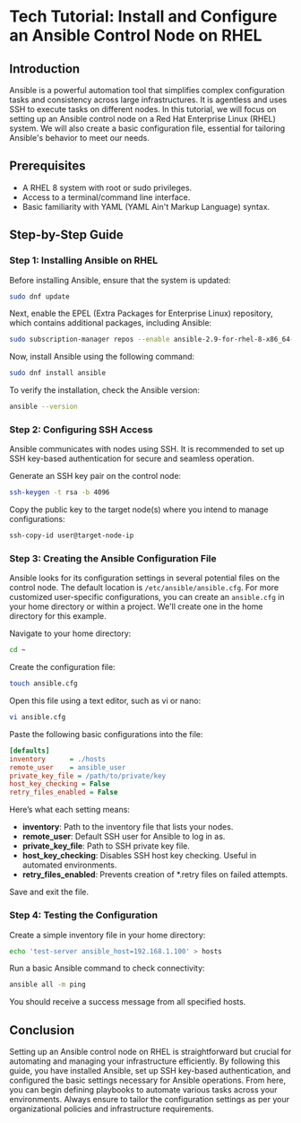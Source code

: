 # Tech Tutorial: Install and Configure an Ansible Control Node on RHEL

## Introduction

Ansible is a powerful automation tool that simplifies complex configuration tasks and consistency across large infrastructures. It is agentless and uses SSH to execute tasks on different nodes. In this tutorial, we will focus on setting up an Ansible control node on a Red Hat Enterprise Linux (RHEL) system. We will also create a basic configuration file, essential for tailoring Ansible's behavior to meet our needs.

## Prerequisites

- A RHEL 8 system with root or sudo privileges.
- Access to a terminal/command line interface.
- Basic familiarity with YAML (YAML Ain't Markup Language) syntax.

## Step-by-Step Guide

### Step 1: Installing Ansible on RHEL

Before installing Ansible, ensure that the system is updated:

```bash
sudo dnf update
```

Next, enable the EPEL (Extra Packages for Enterprise Linux) repository, which contains additional packages, including Ansible:

```bash
sudo subscription-manager repos --enable ansible-2.9-for-rhel-8-x86_64-rpms
```

Now, install Ansible using the following command:

```bash
sudo dnf install ansible
```

To verify the installation, check the Ansible version:

```bash
ansible --version
```

### Step 2: Configuring SSH Access

Ansible communicates with nodes using SSH. It is recommended to set up SSH key-based authentication for secure and seamless operation.

Generate an SSH key pair on the control node:

```bash
ssh-keygen -t rsa -b 4096
```

Copy the public key to the target node(s) where you intend to manage configurations:

```bash
ssh-copy-id user@target-node-ip
```

### Step 3: Creating the Ansible Configuration File

Ansible looks for its configuration settings in several potential files on the control node. The default location is `/etc/ansible/ansible.cfg`. For more customized user-specific configurations, you can create an `ansible.cfg` in your home directory or within a project. We'll create one in the home directory for this example.

Navigate to your home directory:

```bash
cd ~
```

Create the configuration file:

```bash
touch ansible.cfg
```

Open this file using a text editor, such as vi or nano:

```bash
vi ansible.cfg
```

Paste the following basic configurations into the file:

```ini
[defaults]
inventory      = ./hosts
remote_user    = ansible_user
private_key_file = /path/to/private/key
host_key_checking = False
retry_files_enabled = False
```

Here’s what each setting means:
- **inventory**: Path to the inventory file that lists your nodes.
- **remote_user**: Default SSH user for Ansible to log in as.
- **private_key_file**: Path to SSH private key file.
- **host_key_checking**: Disables SSH host key checking. Useful in automated environments.
- **retry_files_enabled**: Prevents creation of *.retry files on failed attempts.

Save and exit the file.

### Step 4: Testing the Configuration

Create a simple inventory file in your home directory:

```bash
echo 'test-server ansible_host=192.168.1.100' > hosts
```

Run a basic Ansible command to check connectivity:

```bash
ansible all -m ping
```

You should receive a success message from all specified hosts.

## Conclusion

Setting up an Ansible control node on RHEL is straightforward but crucial for automating and managing your infrastructure efficiently. By following this guide, you have installed Ansible, set up SSH key-based authentication, and configured the basic settings necessary for Ansible operations. From here, you can begin defining playbooks to automate various tasks across your environments. Always ensure to tailor the configuration settings as per your organizational policies and infrastructure requirements.